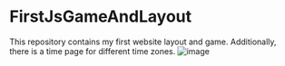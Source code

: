 # FirstJsGameAndLayout
This repository contains my first website layout and game. Additionally, there is a time page for different time zones.
![image](https://user-images.githubusercontent.com/82128422/165774714-72c2abdf-bcb4-481f-9832-6c7cadeb0257.png)



